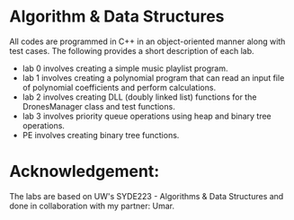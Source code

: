 # Algorithm & Data Structures
All codes are programmed in C++ in an object-oriented manner along with test cases. The following provides a short description of each lab. 

- lab 0 involves creating a simple music playlist program.
- lab 1 involves creating a polynomial program that can read an input file of polynomial coefficients and perform calculations.
- lab 2 involves creating DLL (doubly linked list) functions for the DronesManager class and test functions.
- lab 3 involves priority queue operations using heap and binary tree operations. 
- PE involves creating binary tree functions. 

# Acknowledgement: 
The labs are based on UW's SYDE223 - Algorithms & Data Structures and done in collaboration with my partner: Umar.
